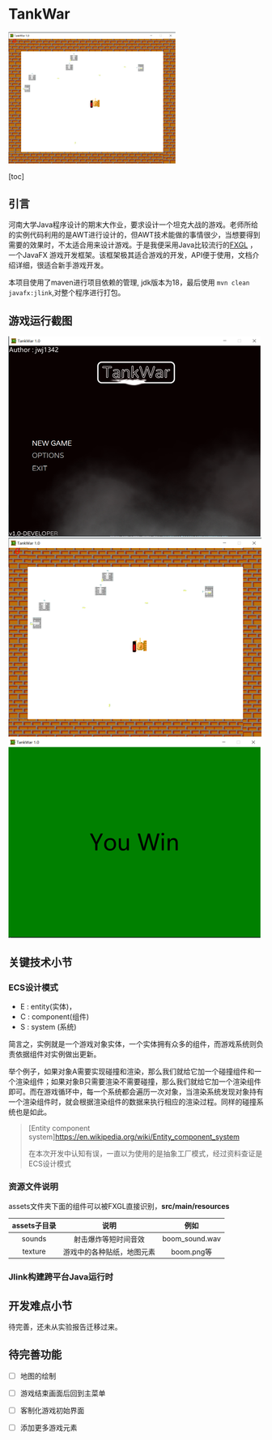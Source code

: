 # TankWar

<img src="README_PIC/2.png" alt="游戏过程中" style="zoom: 33%;" />

[toc]

## 引言

河南大学Java程序设计的期末大作业，要求设计一个坦克大战的游戏。老师所给的实例代码利用的是AWT进行设计的，但AWT技术能做的事情很少，当想要得到需要的效果时，不太适合用来设计游戏。于是我便采用Java比较流行的[FXGL](https://github.com/AlmasB/FXGL)
，一个JavaFX 游戏开发框架。该框架极其适合游戏的开发，API便于使用，文档介绍详细，很适合新手游戏开发。

本项目使用了maven进行项目依赖的管理, jdk版本为18，最后使用 `mvn clean javafx:jlink`,对整个程序进行打包。

## 游戏运行截图

<img src="README_PIC/1.png" alt="游戏主页面" style="zoom: 50%;" />

<img src="README_PIC/2.png" alt="游戏过程中" style="zoom:50%;" />

<img src="README_PIC/3.png" alt="游戏胜利" style="zoom:50%;" />

## 关键技术小节

### ECS设计模式

- E : entity(实体)，
- C : component(组件)
- S : system (系统)

简言之，实例就是一个游戏对象实体，一个实体拥有众多的组件，而游戏系统则负责依据组件对实例做出更新。

举个例子，如果对象A需要实现碰撞和渲染，那么我们就给它加一个碰撞组件和一个渲染组件；如果对象B只需要渲染不需要碰撞，那么我们就给它加一个渲染组件即可。而在游戏循环中，每一个系统都会遍历一次对象，当渲染系统发现对象持有一个渲染组件时，就会根据渲染组件的数据来执行相应的渲染过程。同样的碰撞系统也是如此。

> [Entity component system]https://en.wikipedia.org/wiki/Entity_component_system
>
> 在本次开发中认知有误，一直以为使用的是抽象工厂模式，经过资料查证是ECS设计模式

### 资源文件说明

assets文件夹下面的组件可以被FXGL直接识别，**src/main/resources**

| assets子目录 |      说明       |       例如       |
|:---------:|:-------------:|:--------------:|
|  sounds   |  射击爆炸等短时间音效   | boom_sound.wav |
|  texture  | 游戏中的各种贴纸，地图元素 |   boom.png等    |

### Jlink构建跨平台Java运行时

[1]: https://learn.microsoft.com/zh-cn/java/openjdk/java-jlink-runtimes    "使用 jlink 的 Java 运行时"

[2]: https://zhuanlan.zhihu.com/p/349727180    "发布你的 JAVA 程序——使用 JLINK"

## 开发难点小节

待完善，还未从实验报告迁移过来。

## 待完善功能

- [ ] 地图的绘制
- [ ] 游戏结束画面后回到主菜单
- [ ] 客制化游戏初始界面
- [ ] 添加更多游戏元素



